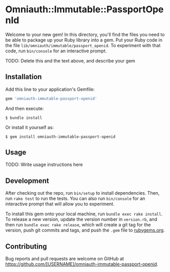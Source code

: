 # Omniauth::Immutable::PassportOpenId

Welcome to your new gem! In this directory, you'll find the files you need to be able to package up your Ruby library into a gem. Put your Ruby code in the file `lib/omniauth/immutable/passport_openid`. To experiment with that code, run `bin/console` for an interactive prompt.

TODO: Delete this and the text above, and describe your gem

## Installation

Add this line to your application's Gemfile:

```ruby
gem 'omniauth-immutable-passport-openid'
```

And then execute:

    $ bundle install

Or install it yourself as:

    $ gem install omniauth-immutable-passport-openid

## Usage

TODO: Write usage instructions here

## Development

After checking out the repo, run `bin/setup` to install dependencies. Then, run `rake test` to run the tests. You can also run `bin/console` for an interactive prompt that will allow you to experiment.

To install this gem onto your local machine, run `bundle exec rake install`. To release a new version, update the version number in `version.rb`, and then run `bundle exec rake release`, which will create a git tag for the version, push git commits and tags, and push the `.gem` file to [rubygems.org](https://rubygems.org).

## Contributing

Bug reports and pull requests are welcome on GitHub at https://github.com/[USERNAME]/omniauth-immutable-passport-openid.

